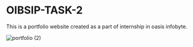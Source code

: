 # OIBSIP-TASK-2
This is a portfolio website created as a part of internship in oasis infobyte.

![portfolio (2)](https://user-images.githubusercontent.com/91107260/203703517-ccd36439-0cf8-4d0a-af01-6849838bc575.png)
